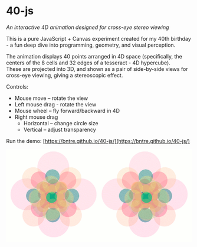 # 40-js

*An interactive 4D animation designed for cross-eye stereo viewing*

This is a pure JavaScript + Canvas experiment created for my 40th birthday - a fun deep dive into programming, geometry, and visual perception.

The animation displays 40 points arranged in 4D space (specifically, the centers of the 8 cells and 32 edges of a tesseract - 4D hypercube).  
These are projected into 3D, and shown as a pair of side-by-side views for cross-eye viewing, giving a stereoscopic effect.

Controls:
 * Mouse move – rotate the view
 * Left mouse drag - rotate the view
 * Mouse wheel – fly forward/backward in 4D
 * Right mouse drag
   - Horizontal – change circle size
   - Vertical – adjust transparency

Run the demo: [https://bntre.github.io/40-js/](https://bntre.github.io/40-js/)

![Demo animation](40.gif)
